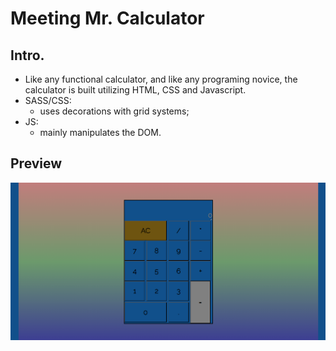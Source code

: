 # Meeting Mr. Calculator

## Intro.
- Like any functional calculator, and like any programing novice, the calculator is built utilizing HTML, CSS and Javascript. 
- SASS/CSS:
   - uses decorations with grid systems; 
- JS: 
   - mainly manipulates the DOM. 

##  Preview

![calculator](images/calculator.png)